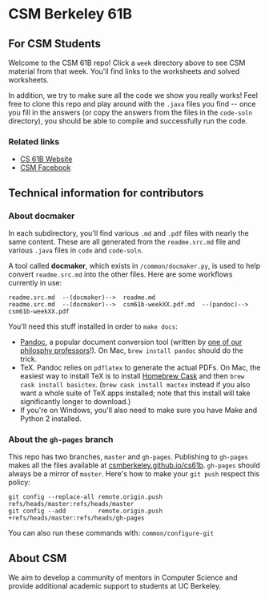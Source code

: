 # CSM Berkeley 61B

## For CSM Students

Welcome to the CSM 61B repo! Click a `week` directory above to see CSM material from that week. You'll find links to the worksheets and solved worksheets.

In addition, we try to make sure all the code we show you really works! Feel free to clone this repo and play around with the `.java` files you find -- once you fill in the answers (or copy the answers from the files in the `code-soln` directory), you should be able to compile and successfully run the code.

### Related links

- [CS 61B Website](http://berkeley-cs61b.github.io/public_html/)
- [CSM Facebook](https://www.facebook.com/BerkeleyCSM)


## Technical information for contributors

### About docmaker

In each subdirectory, you'll find various `.md` and `.pdf` files with nearly the same content. These are all generated from the `readme.src.md` file and various `.java` files in `code` and `code-soln`.

A tool called **docmaker**, which exists in `/common/docmaker.py`, is used to help convert `readme.src.md` into the other files. Here are some workflows currently in use:

    readme.src.md  --(docmaker)-->  readme.md
    readme.src.md  --(docmaker)-->  csm61b-weekXX.pdf.md  --(pandoc)-->  csm61b-weekXX.pdf

You'll need this stuff installed in order to `make docs`:
- [Pandoc], a popular document conversion tool (written by [one of our philosphy professors]!). On Mac, `brew install pandoc` should do the trick.
- TeX. Pandoc relies on `pdflatex` to generate the actual PDFs. On Mac, the easiest way to install TeX is to install [Homebrew Cask] and then `brew cask install basictex`. (`brew cask install mactex` instead if you also want a whole suite of TeX apps installed; note that this install will take significantly longer to download.)
- If you're on Windows, you'll also need to make sure you have Make and Python 2 installed.

[Pandoc]: http://johnmacfarlane.net/pandoc/
[one of our philosphy professors]: http://johnmacfarlane.net/
[Homebrew Cask]: http://caskroom.io/


### About the `gh-pages` branch

This repo has two branches, `master` and `gh-pages`. Publishing to `gh-pages` makes all the files available at [csmberkeley.github.io/cs61b](https://csmberkeley.github.io/cs61b/). `gh-pages` should always be a mirror of `master`. Here's how to make your `git push` respect this policy:

```shell
git config --replace-all remote.origin.push  refs/heads/master:refs/heads/master
git config --add         remote.origin.push +refs/heads/master:refs/heads/gh-pages
```

You can also run these commands with: `common/configure-git`


## About CSM

We aim to develop a community of mentors in Computer Science and provide additional academic support to students at UC Berkeley.
